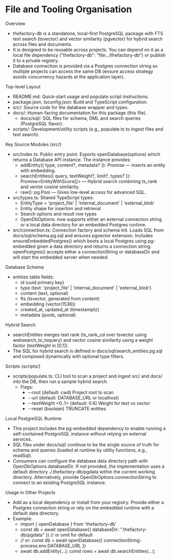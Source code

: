 # File and Tooling Organisation

Overview
- thefactory-db is a standalone, local-first PostgreSQL package with FTS text search (tsvector) and vector similarity (pgvector) for hybrid search across files and documents.
- It is designed to be reusable across projects. You can depend on it as a local file dependency ("thefactory-db": "file:../thefactory-db") or publish it to a private registry.
- Database connection is provided via a Postgres connection string so multiple projects can access the same DB (ensure access strategy avoids concurrency hazards at the application layer).

Top-level Layout
- README.md: Quick-start usage and populate script instructions.
- package.json, tsconfig.json: Build and TypeScript configuration.
- src/: Source code for the database wrapper and types.
- docs/: Human-facing documentation for this package (this file).
  - docs/sql/: SQL files for schema, DML and search queries (PostgreSQL flavor).
- scripts/: Development/utility scripts (e.g., populate.ts to ingest files and test search).

Key Source Modules (src/)
- src/index.ts: Public entry point. Exports openDatabase(options) which returns a Database API instance. The instance provides:
  - addEntity({ type, content?, metadata? }): Promise<Entity> — Inserts an entity with embedding.
  - searchEntities({ query, textWeight?, limit?, types? }): Promise<EntityWithScore[]> — Hybrid search combining ts_rank and vector cosine similarity.
  - raw(): pg.Pool — Gives low-level access for advanced SQL.
- src/types.ts: Shared TypeScript types:
  - EntityType = 'project_file' | 'internal_document' | 'external_blob'
  - Entity shape for insertion and retrieval
  - Search options and result row types
  - OpenDbOptions: now supports either an external connection string or a local data directory for an embedded Postgres runtime.
- src/connection.ts: Connection factory and schema init. Loads SQL from docs/sql/schema.pg.sql and ensures pgvector extension. Includes ensureEmbeddedPostgres() which boots a local Postgres using pg-embedded given a data directory and returns a connection string. openPostgres() accepts either a connectionString or databaseDir and will start the embedded server when needed.

Database Schema
- entities table fields:
  - id (uuid primary key)
  - type (text: 'project_file' | 'internal_document' | 'external_blob')
  - content (text, optional)
  - fts (tsvector, generated from content)
  - embedding (vector(1536))
  - created_at, updated_at (timestamptz)
  - metadata (jsonb, optional)

Hybrid Search
- searchEntities merges text rank (ts_rank_cd over tsvector using websearch_to_tsquery) and vector cosine similarity using a weight factor (textWeight in [0,1]).
- The SQL for hybrid search is defined in docs/sql/search_entities.pg.sql and composed dynamically with optional type filters.

Scripts (scripts/)
- scripts/populate.ts: CLI tool to scan a project and ingest src/ and docs/ into the DB, then run a sample hybrid search.
  - Flags:
    - --root <path> (default: cwd) Project root to scan
    - --url <postgres-url> (default: DATABASE_URL or localhost)
    - --textWeight <0..1> (default: 0.6) Weight for text vs vector
    - --reset (boolean) TRUNCATE entities

Local PostgreSQL Runtime
- This project includes the pg-embedded dependency to enable running a self-contained PostgreSQL instance without relying on external services.
- SQL files under docs/sql/ continue to be the single source of truth for schema and queries (loaded at runtime by utility functions, e.g., readSql).
- Consumers can configure the database data directory path with OpenDbOptions.databaseDir. If not provided, the implementation uses a default directory ./.thefactory-db/pgdata within the current working directory. Alternatively, provide OpenDbOptions.connectionString to connect to an existing PostgreSQL instance.

Usage in Other Projects
- Add as a local dependency or install from your registry. Provide either a Postgres connection string or rely on the embedded runtime with a default data directory.
- Example:
  - import { openDatabase } from 'thefactory-db'
  - const db = await openDatabase({ databaseDir: ".thefactory-db/pgdata" }) // or omit for default
  - // or: const db = await openDatabase({ connectionString: process.env.DATABASE_URL })
  - await db.addEntity(...); const rows = await db.searchEntities(...);
